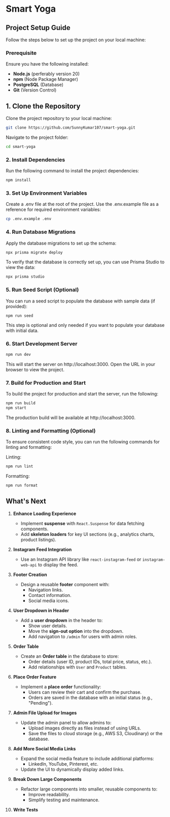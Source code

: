 # Smart Yoga

## Project Setup Guide

Follow the steps below to set up the project on your local machine:

### Prerequisite

Ensure you have the following installed:

- **Node.js** (perferably version 20)
- **npm** (Node Package Manager)
- **PostgreSQL** (Database)
- **Git** (Version Control)

## 1. Clone the Repository

Clone the project repository to your local machine:

```bash
git clone https://github.com/SunnyKumar107/smart-yoga.git
```

Navigate to the project folder:

```bash
cd smart-yoga
```

### 2. Install Dependencies

Run the following command to install the project dependencies:

```bash
npm install
```

### 3. Set Up Environment Variables

Create a .env file at the root of the project. Use the .env.example file as a reference for required environment variables:

```bash
cp .env.example .env
```

### 4. Run Database Migrations

Apply the database migrations to set up the schema:

```bash
npx prisma migrate deploy
```

To verify that the database is correctly set up, you can use Prisma Studio to view the data:

```bash
npx prisma studio
```

### 5. Run Seed Script (Optional)

You can run a seed script to populate the database with sample data (if provided):

```bash
npm run seed
```

This step is optional and only needed if you want to populate your database with initial data.

### 6. Start Development Server

```bash
npm run dev
```

This will start the server on http://localhost:3000. Open the URL in your browser to view the project.

### 7. Build for Production and Start

To build the project for production and start the server, run the following:

```bash
npm run build
npm start
```

The production build will be available at http://localhost:3000.

### 8. Linting and Formatting (Optional)

To ensure consistent code style, you can run the following commands for linting and formatting:

Linting:

```bash
npm run lint
```

Formatting:

```bash
npm run format
```

## What's Next

1. **Enhance Loading Experience**

   - Implement **suspense** with `React.Suspense` for data fetching components.
   - Add **skeleton loaders** for key UI sections (e.g., analytics charts, product listings).

2. **Instagram Feed Integration**

   - Use an Instagram API library like `react-instagram-feed` or `instagram-web-api` to display the feed.

3. **Footer Creation**

   - Design a reusable **footer** component with:
     - Navigation links.
     - Contact information.
     - Social media icons.

4. **User Dropdown in Header**

   - Add a **user dropdown** in the header to:
     - Show user details.
     - Move the **sign-out option** into the dropdown.
     - Add navigation to `/admin` for users with admin roles.

5. **Order Table**

   - Create an **Order table** in the database to store:
     - Order details (user ID, product IDs, total price, status, etc.).
     - Add relationships with `User` and `Product` tables.

6. **Place Order Feature**

   - Implement a **place order** functionality:
     - Users can review their cart and confirm the purchase.
     - Orders are saved in the database with an initial status (e.g., "Pending").

7. **Admin File Upload for Images**

   - Update the admin panel to allow admins to:
     - Upload images directly as files instead of using URLs.
     - Save the files to cloud storage (e.g., AWS S3, Cloudinary) or the database.

8. **Add More Social Media Links**

   - Expand the social media feature to include additional platforms:
     - LinkedIn, YouTube, Pinterest, etc.
   - Update the UI to dynamically display added links.

9. **Break Down Large Components**

   - Refactor large components into smaller, reusable components to:
     - Improve readability.
     - Simplify testing and maintenance.

10. **Write Tests**
